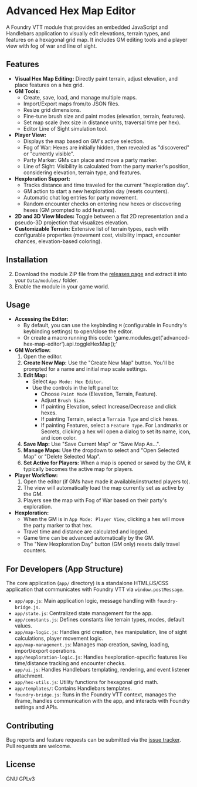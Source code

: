 # Advanced Hex Map Editor

A Foundry VTT module that provides an embedded JavaScript and Handlebars application to visually edit elevations, terrain types, and features on a hexagonal grid map. It includes GM editing tools and a player view with fog of war and line of sight.

## Features

*   **Visual Hex Map Editing:** Directly paint terrain, adjust elevation, and place features on a hex grid.
*   **GM Tools:**
    *   Create, save, load, and manage multiple maps.
    *   Import/Export maps from/to JSON files.
    *   Resize grid dimensions.
    *   Fine-tune brush size and paint modes (elevation, terrain, features).
    *   Set map scale (hex size in distance units, traversal time per hex).
    *   Editor Line of Sight simulation tool.
*   **Player View:**
    *   Displays the map based on GM's active selection.
    *   Fog of War: Hexes are initially hidden, then revealed as "discovered" or "currently visible".
    *   Party Marker: GMs can place and move a party marker.
    *   Line of Sight: Visibility is calculated from the party marker's position, considering elevation, terrain type, and features.
*   **Hexploration Support:**
    *   Tracks distance and time traveled for the current "hexploration day".
    *   GM action to start a new hexploration day (resets counters).
    *   Automatic chat log entries for party movement.
    *   Random encounter checks on entering new hexes or discovering hexes (GM prompted to add features).
*   **2D and 3D View Modes:** Toggle between a flat 2D representation and a pseudo-3D projection that visualizes elevation.
*   **Customizable Terrain:** Extensive list of terrain types, each with configurable properties (movement cost, visibility impact, encounter chances, elevation-based coloring).

## Installation

2. Download the module ZIP file from the [releases page](YOUR_MODULE_DOWNLOAD_URL_HERE_OR_REPO_RELEASES) and extract it into your `Data/modules/` folder.
3.  Enable the module in your game world.

## Usage

*   **Accessing the Editor:**
    *   By default, you can use the keybinding `M` (configurable in Foundry's keybinding settings) to open/close the editor.
    * Or create a macro running this code: 'game.modules.get('advanced-hex-map-editor').api.toggleHexMap();'
*   **GM Workflow:**
    1.  Open the editor.
    2.  **Create New Map:** Use the "Create New Map" button. You'll be prompted for a name and initial map scale settings.
    3.  **Edit Map:**
        *   Select `App Mode: Hex Editor`.
        *   Use the controls in the left panel to:
            *   Choose `Paint Mode` (Elevation, Terrain, Feature).
            *   Adjust `Brush Size`.
            *   If painting Elevation, select Increase/Decrease and click hexes.
            *   If painting Terrain, select a `Terrain Type` and click hexes.
            *   If painting Features, select a `Feature Type`. For Landmarks or Secrets, clicking a hex will open a dialog to set its name, icon, and icon color.
    4.  **Save Map:** Use "Save Current Map" or "Save Map As...".
    5.  **Manage Maps:** Use the dropdown to select and "Open Selected Map" or "Delete Selected Map".
    6.  **Set Active for Players:** When a map is opened or saved by the GM, it typically becomes the active map for players.
*   **Player Workflow:**
    1.  Open the editor (if GMs have made it available/instructed players to).
    2.  The view will automatically load the map currently set as active by the GM.
    3.  Players see the map with Fog of War based on their party's exploration.
*   **Hexploration:**
    *   When the GM is in `App Mode: Player View`, clicking a hex will move the party marker to that hex.
    *   Travel time and distance are calculated and logged.
    *   Game time can be advanced automatically by the GM.
    *   The "New Hexploration Day" button (GM only) resets daily travel counters.

## For Developers (App Structure)

The core application (`app/` directory) is a standalone HTML/JS/CSS application that communicates with Foundry VTT via `window.postMessage`.

*   `app/app.js`: Main application logic, message handling with `foundry-bridge.js`.
*   `app/state.js`: Centralized state management for the app.
*   `app/constants.js`: Defines constants like terrain types, modes, default values.
*   `app/map-logic.js`: Handles grid creation, hex manipulation, line of sight calculations, player movement logic.
*   `app/map-management.js`: Manages map creation, saving, loading, import/export operations.
*   `app/hexploration-logic.js`: Handles hexploration-specific features like time/distance tracking and encounter checks.
*   `app/ui.js`: Handles Handlebars templating, rendering, and event listener attachment.
*   `app/hex-utils.js`: Utility functions for hexagonal grid math.
*   `app/templates/`: Contains Handlebars templates.
*   `foundry-bridge.js`: Runs in the Foundry VTT context, manages the iframe, handles communication with the app, and interacts with Foundry settings and APIs.

## Contributing

Bug reports and feature requests can be submitted via the [issue tracker](YOUR_BUG_TRACKER_URL_HERE). Pull requests are welcome.

## License

GNU GPLv3